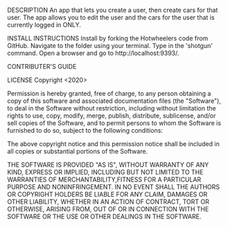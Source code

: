 DESCRIPTION
  An app that lets you create a user, then create cars for that user. The app allows you to edit the user and the cars for the user that is  currently logged in ONLY.

INSTALL INSTRUCTIONS
  Install by forking the Hotwheelers code from GitHub. Navigate to the folder using your terminal. Type in the 'shotgun' command. Open a browser and go to http://localhost:9393/.

CONTRIBUTER'S GUIDE

LICENSE
  Copyright <2020> <Cod-a-hol-x>

  Permission is hereby granted, free of charge, to any person obtaining a copy of this software and associated documentation files (the   "Software"), to deal in the Software without restriction, including   without limitation the rights to use, copy, modify, merge, publish,   distribute, sublicense, and/or sell copies of the Software, and to  permit persons to whom the Software is furnished to do so, subject to  the following conditions:

  The above copyright notice and this permission notice shall be included   in all copies or substantial portions of the Software.

  THE SOFTWARE IS PROVIDED "AS IS", WITHOUT WARRANTY OF ANY KIND, EXPRESS OR IMPLIED, INCLUDING BUT NOT LIMITED TO THE WARRANTIES OF  MERCHANTABILITY,FITNESS FOR A PARTICULAR PURPOSE AND NONINFRINGEMENT. IN NO EVENT SHALL THE AUTHORS OR COPYRIGHT HOLDERS BE LIABLE FOR ANY CLAIM, DAMAGES OR OTHER LIABILITY, WHETHER IN AN ACTION OF CONTRACT, TORT OR OTHERWISE, ARISING FROM, OUT OF OR IN CONNECTION WITH THE  SOFTWARE OR THE USE OR OTHER DEALINGS IN THE SOFTWARE.
